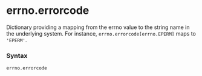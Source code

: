 # errno.errorcode

Dictionary providing a mapping from the errno value to the string name in the underlying system. For instance, `errno.errorcode[errno.EPERM]` maps to `'EPERM'`.

### Syntax

```python
errno.errorcode
```
